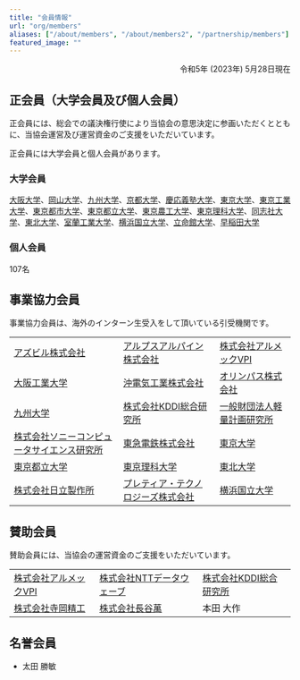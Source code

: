 ```yaml
---
title: "会員情報"
url: "org/members"
aliases: ["/about/members", "/about/members2", "/partnership/members"]
featured_image: ""
---
```


<div align="right">
  令和5年 (2023年) 5月28日現在
</div>

## 正会員（大学会員及び個人会員）

正会員には、総会での議決権行使により当協会の意思決定に参画いただくとともに、当協会運営及び運営資金のご支援をいただいています。

正会員には大学会員と個人会員があります。

### 大学会員

[大阪大学](https://www.osaka-u.ac.jp/ja)、[岡山大学](https://www.okayama-u.ac.jp/)、[九州大学](https://www.kyushu-u.ac.jp/ja/)、[京都大学](https://www.kyoto-u.ac.jp/ja)、[慶応義塾大学](https://www.keio.ac.jp/ja/)、[東京大学](https://www.u-tokyo.ac.jp/ja/index.html)、[東京工業大学](https://www.titech.ac.jp/)、[東京都市大学](https://www.tcu.ac.jp/)、[東京都立大学](https://www.tmu.ac.jp/)、[東京農工大学](https://www.tuat.ac.jp/)、[東京理科大学](https://www.tus.ac.jp/)、[同志社大学](https://www.doshisha.ac.jp/)、[東北大学](https://www.tohoku.ac.jp/japanese/)、[室蘭工業大学](https://muroran-it.ac.jp/)、[横浜国立大学](https://www.ynu.ac.jp/)、[立命館大学](https://www.ritsumei.ac.jp/)、[早稲田大学](https://www.waseda.jp/top/)

### 個人会員

107名

## 事業協力会員

事業協力会員は、海外のインターン生受入をして頂いている引受機関です。

|   |   |   |
|---|---|---|
|[アズビル株式会社](https://www.azbil.com/jp/index.html)|[アルプスアルパイン株式会社](https://www.alpsalpine.com/j/)|[株式会社アルメックVPI](https://www.almec.co.jp/index.html)|
|[大阪工業大学](https://www.oit.ac.jp/)|[沖電気工業株式会社](https://www.oki.com/jp/)|[オリンパス株式会社](https://www.olympus.co.jp/)|
|[九州大学](https://www.kyushu-u.ac.jp/ja/)|[株式会社KDDI総合研究所](https://www.kddi-research.jp/)|[一般財団法人軽量計画研究所](https://www.ibs.or.jp/)|
|[株式会社ソニーコンピュータサイエンス研究所](https://www.sonycsl.co.jp/)|[東急電鉄株式会社](https://www.tokyu.co.jp/railway/)|[東京大学](https://www.u-tokyo.ac.jp/ja/index.html)|
|[東京都立大学](https://www.tmu.ac.jp/)|[東京理科大学](https://www.tus.ac.jp/)|[東北大学](https://www.tohoku.ac.jp/japanese/)|
|[株式会社日立製作所](https://www.hitachi.co.jp/)|[プレティア・テクノロジーズ株式会社](https://corporate.pretiaar.com/)|[横浜国立大学](https://www.ynu.ac.jp/)|

## 賛助会員
賛助会員には、当協会の運営資金のご支援をいただいています。

|   |   |   |
|---|---|---|
|[株式会社アルメックVPI](https://www.almec.co.jp/index.html)|[株式会社NTTデータウェーブ](https://www.nttd-wave.com/)|[株式会社KDDI総合研究所](https://www.kddi-research.jp/)|
|[株式会社寺岡精工](https://www.haseman.co.jp/)|[株式会社長谷萬](https://www.teraokaseiko.com/jp/)|本田 大作|

## 名誉会員

- 太田 勝敏
